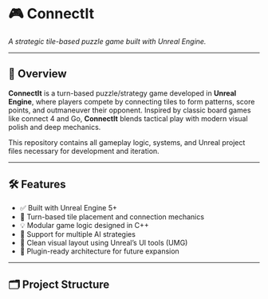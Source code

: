 # 🎮 ConnectIt

_A strategic tile-based puzzle game built with Unreal Engine._

---

## 📌 Overview

**ConnectIt** is a turn-based puzzle/strategy game developed in **Unreal Engine**, where players compete by connecting tiles to form patterns, score points, and outmaneuver their opponent. 
Inspired by classic board games like connect 4 and Go, **ConnectIt** blends tactical play with modern visual polish and deep mechanics.

This repository contains all gameplay logic, systems, and Unreal project files necessary for development and iteration.

---

## 🛠️ Features

- ✅ Built with Unreal Engine 5+
- 🧩 Turn-based tile placement and connection mechanics
- 💡 Modular game logic designed in C++
- 🧪 Support for multiple AI strategies
- 🎨 Clean visual layout using Unreal’s UI tools (UMG)
- 🔧 Plugin-ready architecture for future expansion

---

## 🗂️ Project Structure

